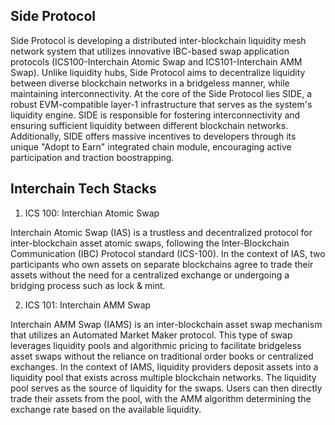 ## Side Protocol

Side Protocol is developing a distributed inter-blockchain liquidity mesh network system that utilizes innovative IBC-based swap application protocols (ICS100-Interchain Atomic Swap and ICS101-Interchain AMM Swap). Unlike liquidity hubs, Side Protocol aims to decentralize liquidity between diverse blockchain networks in a bridgeless manner, while maintaining interconnectivity. At the core of the Side Protocol lies SIDE, a robust EVM-compatible layer-1 infrastructure that serves as the system's liquidity engine. SIDE is responsible for fostering interconnectivity and ensuring sufficient liquidity between different blockchain networks. Additionally, SIDE offers massive incentives to developers through its unique "Adopt to Earn" integrated chain module, encouraging active participation and traction boostrapping.

## Interchain Tech Stacks

1. ICS 100: Interchian Atomic Swap

Interchain Atomic Swap (IAS) is a trustless and decentralized protocol for inter-blockchain asset atomic swaps, following the Inter-Blockchain Communication (IBC) Protocol standard (ICS-100). In the context of IAS, two participants who own assets on separate blockchains agree to trade their assets without the need for a centralized exchange or undergoing a bridging process such as lock & mint.

2. ICS 101: Interchain AMM Swap

Interchain AMM Swap (IAMS) is an inter-blockchain asset swap mechanism that utilizes an Automated Market Maker protocol. This type of swap leverages liquidity pools and algorithmic pricing to facilitate bridgeless asset swaps without the reliance on traditional order books or centralized exchanges. In the context of IAMS, liquidity providers deposit assets into a liquidity pool that exists across multiple blockchain networks. The liquidity pool serves as the source of liquidity for the swaps. Users can then directly trade their assets from the pool, with the AMM algorithm determining the exchange rate based on the available liquidity.
